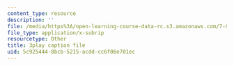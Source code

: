 ```yaml
---
content_type: resource
description: ''
file: /media/https%3A/open-learning-course-data-rc.s3.amazonaws.com/7-05-general-biochemistry-spring-2020/5c9254448bcb5215acddcc6f06e701ec_t0eXy4RKEys.vtt
file_type: application/x-subrip
resourcetype: Other
title: 3play caption file
uid: 5c925444-8bcb-5215-acdd-cc6f06e701ec
---
```

